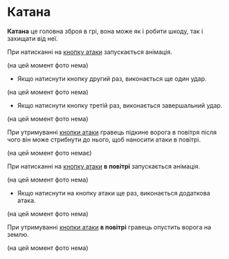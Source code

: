 # Катана

**Катана** це головна зброя в грі, вона може як і робити шкоду, так і захищати від неї.

При натисканні на [кнопку атаки](keruvannya.md) запускається анімація.

(на цей момент фото нема)

* Якщо натиснути кнопку другий раз, виконається ще один удар.

(на цей момент фото нема)

* Якщо натиснути кнопку третій раз, виконається завершальний удар.

(на цей момент фото нема)

При утримуванні [кнопки атаки](keruvannya.md) гравець підкине ворога в повітря після чого він може стрибнути до нього, щоб наносити атаки в повітрі.

(на цей момент фото немає)

При натисканні на [кнопку атаки](keruvannya.md) **в повітрі** запускається анімація.

(на цей момент фото нема)

* Якщо натиснути на кнопку атаки ще раз, виконається додаткова атака.

(на цей момент фото нема)

При утримуванні [кнопки атаки](keruvannya.md) **в повітрі** гравець опустить ворога на землю.

(на цей момент фото нема)

